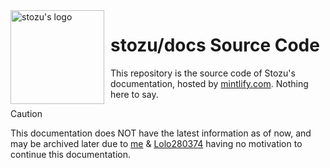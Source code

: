 <img width="150" height="150" align="left" style="float: left; margin: 0 10px 0 0;" alt="stozu's logo" src="https://avatars.githubusercontent.com/u/127689632">

# stozu/docs Source Code

This repository is the source code of Stozu's documentation, hosted by [mintlify.com](https://mintlify.com). Nothing here to say.

> [!CAUTION]
> This documentation does NOT have the latest information as of now, and may be archived later due to [me](https://discord.com/users/555079892467974164) & [Lolo280374](https://discord.com/users/547101350450692142) having no motivation to continue this documentation.
